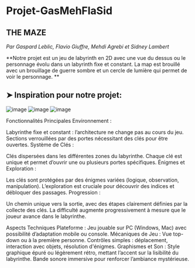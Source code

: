 # Projet-GasMehFlaSid
## THE MAZE
*Par Gaspard Leblic, Flavio Giuffre, Mehdi Agrebi et Sidney Lambert*

**Notre projet est un jeu de labyrinth en 2D avec une vue du dessus ou le personnage évolu dans un labyrinth fixe et constant. La map est brouillé avec un brouillage de guerre sombre et un cercle de lumière qui permet de voir le personnage. **

## ➤ Inspiration pour notre projet: 
![image](https://github.com/user-attachments/assets/a878b70e-a7e7-4cf9-a032-5a6d7371134e)
![image](https://github.com/user-attachments/assets/597348c0-8812-43ee-9e0f-db40a2a2f217)
![image](https://github.com/user-attachments/assets/81fe90ba-0cbc-4f9a-aca0-8b6937e0c722) 


Fonctionnalités Principales
Environnement :

Labyrinthe fixe et constant : l’architecture ne change pas au cours du jeu.
Sections verrouillées par des portes nécessitant des clés pour être ouvertes.
Système de Clés :

Clés dispersées dans les différentes zones du labyrinthe.
Chaque clé est unique et permet d’ouvrir une ou plusieurs portes spécifiques.
Énigmes et Exploration :

Les clés sont protégées par des énigmes variées (logique, observation, manipulation).
L’exploration est cruciale pour découvrir des indices et débloquer des passages.
Progression :

Un chemin unique vers la sortie, avec des étapes clairement définies par la collecte des clés.
La difficulté augmente progressivement à mesure que le joueur avance dans le labyrinthe.


Aspects Techniques
Plateforme :
Jeu jouable sur PC (Windows, Mac) avec possibilité d’adaptation mobile ou console.
Mécaniques de Jeu :
Vue top-down ou à la première personne.
Contrôles simples : déplacement, interaction avec objets, résolution d'énigmes.
Graphismes et Son :
Style graphique épuré ou légèrement rétro, mettant l’accent sur la lisibilité du labyrinthe.
Bande sonore immersive pour renforcer l’ambiance mystérieuse.
